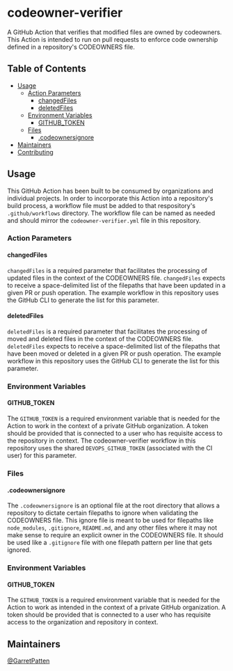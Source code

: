 # codeowner-verifier
A GitHub Action that verifies that modified files are owned by codeowners. This Action is intended to run on pull requests to enforce code ownership defined in a repository's CODEOWNERS file.

## Table of Contents
- [Usage](#usage)
	- [Action Parameters](#action-parameters)
		- [changedFiles](#changedFiles)
		- [deletedFiles](#deletedFiles)
	- [Environment Variables](#environment-variables)
		- [GITHUB_TOKEN](#GITHUB_TOKEN)
	- [Files](#files)
		- [.codeownersignore](#.codeownersignore)
- [Maintainers](#maintainers)
- [Contributing](#contributing)

## Usage

This GitHub Action has been built to be consumed by organizations and individual projects. In order to incorporate this Action into a repository's build process, a workflow file must be added to that respository's `.github/workflows` directory. The workflow file can be named as needed and should mirror the `codeowner-verifier.yml` file in this repository.

### Action Parameters
#### changedFiles
`changedFiles` is a required parameter that facilitates the processing of updated files in the context of the CODEOWNERS file. `changedFiles` expects to receive a space-delimited list of the filepaths that have been updated in a given PR or push operation. The example workflow in this repository uses the GitHub CLI to generate the list for this parameter.
#### deletedFiles
`deletedFiles` is a required parameter that facilitates the processing of moved and deleted files in the context of the CODEOWNERS file. `deletedFiles` expects to receive a space-delimited list of the filepaths that have been moved or deleted in a given PR or push operation. The example workflow in this repository uses the GitHub CLI to generate the list for this parameter.
### Environment Variables
#### GITHUB_TOKEN
The `GITHUB_TOKEN` is a required environment variable that is needed for the Action to work in the context of a private GitHub organization. A token should be provided that is connected to a user who has requisite access to the repository in context. The codeowner-verifier workflow in this repository uses the shared `DEVOPS_GITHUB_TOKEN` (associated with the CI user) for this parameter.
### Files
#### .codeownersignore
The `.codeownersignore` is an optional file at the root directory that allows a repository to dictate certain filepaths to ignore when validating the CODEOWNERS file. This ignore file is meant to be used for filepaths like `node_modules`, `.gitignore`, `README.md`, and any other files where it may not make sense to require an explicit owner in the CODEOWNERS file. It should be used like a `.gitignore` file with one filepath pattern per line that gets ignored.

### Environment Variables

#### GITHUB_TOKEN

The `GITHUB_TOKEN` is a required environment variable that is needed for the Action to work as intended in the context of a private GitHub organization. A token should be provided that is connected to a user who has requisite access to the organization and repository in context.

## Maintainers

[@GarretPatten](https://github.com/garretpatten)
